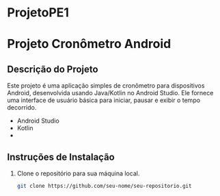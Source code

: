 # ProjetoPE1

# Projeto Cronômetro Android

## Descrição do Projeto

Este projeto é uma aplicação simples de cronômetro para dispositivos Android, desenvolvida usando Java/Kotlin no Android Studio. Ele fornece uma interface de usuário básica para iniciar, pausar e exibir o tempo decorrido.

- Android Studio
- Kotlin
- 
## Instruções de Instalação

1. Clone o repositório para sua máquina local.
   ```bash
   git clone https://github.com/seu-nome/seu-repositorio.git
